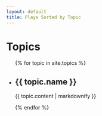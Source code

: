```yaml
---
layout: default
title: Plays Sorted by Topic
---
```

<h1>Topics</h1>

<ul>
  {% for topic in site.topics %}
    <li>
      <h2>{{ topic.name }}</h2>
      <p>{{ topic.content | markdownify }}</p>
    </li>
  {% endfor %}
</ul>